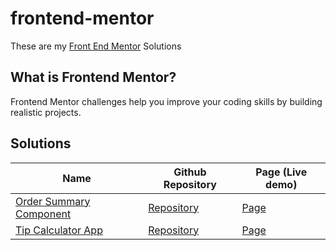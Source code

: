 # frontend-mentor
These are my [Front End Mentor](https://www.frontendmentor.io) Solutions

## What is Frontend Mentor? 
Frontend Mentor challenges help you improve your coding skills by building realistic projects.

## Solutions

| Name | Github Repository | Page (Live demo) |
| --- | --- | --- |
| [Order Summary Component](https://www.frontendmentor.io/challenges/order-summary-component-QlPmajDUj) | [Repository](https://github.com/davidballezaa/frontend-mentor/tree/main/order-summary-component) | [Page](https://davidballezaa.github.io/frontend-mentor/order-summary-component/) | 
| [Tip Calculator App](https://www.frontendmentor.io/challenges/tip-calculator-app-ugJNGbJUX) | [Repository](https://github.com/davidballezaa/frontend-mentor/tree/main/tip-calculator-app) | [Page](https://davidballezaa.github.io/frontend-mentor/tip-calculator-app/) |